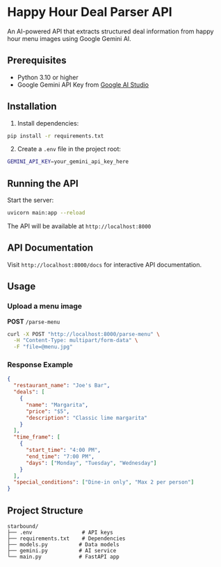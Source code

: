 # Happy Hour Deal Parser API

An AI-powered API that extracts structured deal information from happy hour menu images using Google Gemini AI.

## Prerequisites

- Python 3.10 or higher
- Google Gemini API Key from [Google AI Studio](https://aistudio.google.com/app/apikey)

## Installation

1. Install dependencies:
```bash
pip install -r requirements.txt
```

2. Create a `.env` file in the project root:
```bash
GEMINI_API_KEY=your_gemini_api_key_here
```

## Running the API

Start the server:
```bash
uvicorn main:app --reload
```

The API will be available at `http://localhost:8000`

## API Documentation

Visit `http://localhost:8000/docs` for interactive API documentation.

## Usage

### Upload a menu image

**POST** `/parse-menu`

```bash
curl -X POST "http://localhost:8000/parse-menu" \
  -H "Content-Type: multipart/form-data" \
  -F "file=@menu.jpg"
```

### Response Example

```json
{
  "restaurant_name": "Joe's Bar",
  "deals": [
    {
      "name": "Margarita",
      "price": "$5",
      "description": "Classic lime margarita"
    }
  ],
  "time_frame": [
    {
      "start_time": "4:00 PM",
      "end_time": "7:00 PM",
      "days": ["Monday", "Tuesday", "Wednesday"]
    }
  ],
  "special_conditions": ["Dine-in only", "Max 2 per person"]
}
```

## Project Structure

```
starbound/
├── .env                # API keys
├── requirements.txt    # Dependencies
├── models.py          # Data models
├── gemini.py          # AI service
└── main.py            # FastAPI app
```
